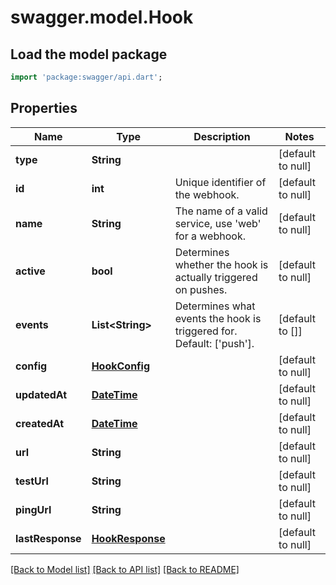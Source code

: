 # swagger.model.Hook

## Load the model package
```dart
import 'package:swagger/api.dart';
```

## Properties
Name | Type | Description | Notes
------------ | ------------- | ------------- | -------------
**type** | **String** |  | [default to null]
**id** | **int** | Unique identifier of the webhook. | [default to null]
**name** | **String** | The name of a valid service, use &#x27;web&#x27; for a webhook. | [default to null]
**active** | **bool** | Determines whether the hook is actually triggered on pushes. | [default to null]
**events** | **List&lt;String&gt;** | Determines what events the hook is triggered for. Default: [&#x27;push&#x27;]. | [default to []]
**config** | [**HookConfig**](HookConfig.md) |  | [default to null]
**updatedAt** | [**DateTime**](DateTime.md) |  | [default to null]
**createdAt** | [**DateTime**](DateTime.md) |  | [default to null]
**url** | **String** |  | [default to null]
**testUrl** | **String** |  | [default to null]
**pingUrl** | **String** |  | [default to null]
**lastResponse** | [**HookResponse**](HookResponse.md) |  | [default to null]

[[Back to Model list]](../README.md#documentation-for-models) [[Back to API list]](../README.md#documentation-for-api-endpoints) [[Back to README]](../README.md)

